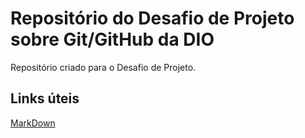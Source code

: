 # Repositório do Desafio de Projeto sobre Git/GitHub da DIO
Repositório criado para o Desafio de Projeto.


## Links úteis
[MarkDown](https://www.markdownguide.org/getting-started/)
